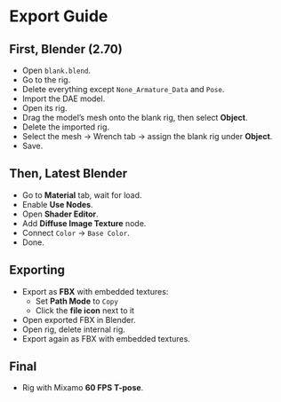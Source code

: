 # Export Guide

## First, Blender (2.70)

- Open `blank.blend`.
- Go to the rig.
- Delete everything except `None_Armature_Data` and `Pose`.
- Import the DAE model.
- Open its rig.
- Drag the model’s mesh onto the blank rig, then select **Object**.
- Delete the imported rig.
- Select the mesh → Wrench tab → assign the blank rig under **Object**.
- Save.

## Then, Latest Blender

- Go to **Material** tab, wait for load.
- Enable **Use Nodes**.
- Open **Shader Editor**.
- Add **Diffuse Image Texture** node.
- Connect `Color` → `Base Color`.
- Done.

## Exporting

- Export as **FBX** with embedded textures:
    - Set **Path Mode** to `Copy`
    - Click the **file icon** next to it
- Open exported FBX in Blender.
- Open rig, delete internal rig.
- Export again as FBX with embedded textures.

## Final

- Rig with Mixamo **60 FPS T-pose**.
